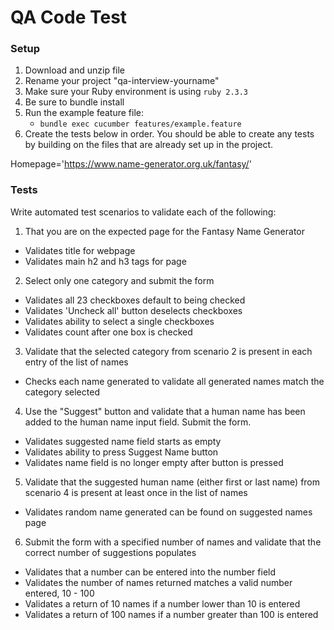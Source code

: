 # QA Code Test

### Setup
1. Download and unzip file
2. Rename your project "qa-interview-yourname"
3. Make sure your Ruby environment is using `ruby 2.3.3`
4. Be sure to bundle install
5. Run the example feature file:
    - `bundle exec cucumber features/example.feature`
6. Create the tests below in order.  You should be able to create any tests by building on the
   files that are already set up in the project.

Homepage='https://www.name-generator.org.uk/fantasy/'

### Tests
Write automated test scenarios to validate each of the following:
1. That you are on the expected page for the Fantasy Name Generator
  - Validates title for webpage
  - Validates main h2 and h3 tags for page

2. Select only one category and submit the form
  - Validates all 23 checkboxes default to being checked
  - Validates 'Uncheck all' button deselects checkboxes
  - Validates ability to select a single checkboxes
  - Validates count after one box is checked

3. Validate that the selected category from scenario 2 is present in each entry of the list of names
  - Checks each name generated to validate all generated names match the category selected

4. Use the "Suggest" button and validate that a human name has been added to the human name input field. Submit the form.
  - Validates suggested name field starts as empty
  - Validates ability to press Suggest Name button
  - Validates name field is no longer empty after button is pressed

5. Validate that the suggested human name (either first or last name) from scenario 4 is present at least once in the list of names
  - Validates random name generated can be found on suggested names page

6. Submit the form with a specified number of names and validate that the correct number of suggestions populates
  - Validates that a number can be entered into the number field
  - Validates the number of names returned matches a valid number entered, 10 - 100
  - Validates a return of 10 names if a number lower than 10 is entered
  - Validates a return of 100 names if a number greater than 100 is entered

